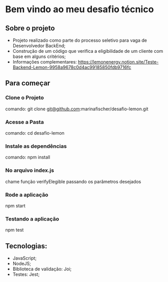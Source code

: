 # Bem vindo ao meu desafio técnico

## Sobre o projeto

  - Projeto realizado como parte do processo seletivo para vaga de Desenvolvedor BackEnd;
  - Construção de um código que verifica a eligibilidade de um cliente com base em alguns critérios;
  - Informações complementares: https://lemonenergy.notion.site/Teste-Backend-Lemon-9958a9678c0d4ac99185850fdb9716fc

## Para começar

### Clone o Projeto
 comando: git clone git@github.com:marinafischer/desafio-lemon.git
 
### Acesse a Pasta
  comando: cd desafio-lemon

### Instale as dependências
 comando: npm install

### No arquivo index.js 
  chame função verifyElegible passando os parâmetros desejados

### Rode a aplicação
  npm start
  
### Testando a aplicação
  npm test
  
## Tecnologias:
  - JavaScript;
  - NodeJS;
  - Biblioteca de validação: Joi;
  - Testes: Jest;
